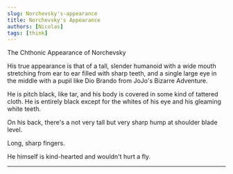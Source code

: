 ```yaml
---
slug: Norchevsky's-appearance
title: Norchevsky's Appearance
authors: [Nicolas]
tags: [think]
---
```


The Chthonic Appearance of Norchevsky

<!-- truncate -->

His true appearance is that of a tall, slender humanoid with a wide mouth stretching from ear to ear filled with sharp teeth, and a single large eye in the middle with a pupil like Dio Brando from JoJo's Bizarre Adventure.

He is pitch black, like tar, and his body is covered in some kind of tattered cloth. He is entirely black except for the whites of his eye and his gleaming white teeth.

On his back, there's a not very tall but very sharp hump at shoulder blade level.

Long, sharp fingers.

He himself is kind-hearted and wouldn't hurt a fly.

---